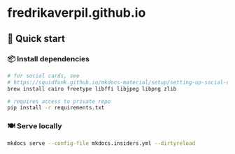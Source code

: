 # fredrikaverpil.github.io

## 🚀 Quick start


### 📦 Install dependencies

```bash
# for social cards, see
# https://squidfunk.github.io/mkdocs-material/setup/setting-up-social-cards
brew install cairo freetype libffi libjpeg libpng zlib
```

```bash
# requires access to private repo
pip install -r requirements.txt
```

### 🍽️ Serve locally

```bash
mkdocs serve --config-file mkdocs.insiders.yml --dirtyreload
```
